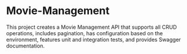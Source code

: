 # Movie-Management
This project creates a Movie Management API that supports all CRUD operations, includes pagination, has configuration based on the environment, features unit and integration tests, and provides Swagger documentation.
